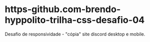# https-github.com-brendo-hyppolito-trilha-css-desafio-04
Desafio de responsividade - "cópia" site discord desktop e mobile.
